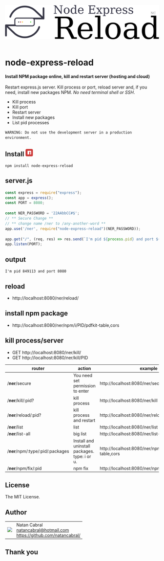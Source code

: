 <p align="center">
  <br/>
  <br/>
  <img src="https://github.com/natancabral/node-express-reload/blob/main/images/logo.png" alt="node-express-reload (Natan Cabral)"/>
  <br/>
  <br/>
</p>

# node-express-reload
#### Install NPM package online, kill and restart server (hosting and cloud)
Restart express.js server. Kill process or port, reload server and, if you need, install new packages NPM. *No need terminal shell or SSH*.

- Kill process
- Kill port
- Restart server
- Install new packages
- List pid processes

`WARNING: Do not use the development server in a production environment.`

## Install [<img src="https://github.com/natancabral/node-express-reload/blob/main/images/npm-tile.png">](https://www.npmjs.com/package/node-express-reload)

```shell
npm install node-express-reload
```

## server.js

```js
const express = require("express");
const app = express();
const PORT = 8080;

const NER_PASSWORD = '22AAbbCC#$';
// ** Secure Change **
// ** change name /ner to /any-another-word **
app.use('/ner', require("node-express-reload")(NER_PASSWORD));

app.get("/", (req, res) => res.send(`I'm pid ${process.pid} and port ${PORT}`));
app.listen(PORT);
```

## output

```shell
I'm pid 849113 and port 8080
```

## reload

- http://localhost:8080/ner/reload/

## install npm package

- http://localhost:8080/ner/npm/i/PID/pdfkit-table,cors

## kill process/server

- GET http://localhost:8080/ner/kill/
- GET http://localhost:8080/ner/kill/PID

<!-- 
## output

```shell
reload requested 👍
...
reload complete ✅
```
-->

| router | action | example |
| -------| -------| --------|
| /**ner**/secure | You need set permission to enter | http://localhost:8080/ner/secure |
| /**ner**/kill/:pid? | kill process | http://localhost:8080/ner/kill |
| /**ner**/reload/:pid? | kill process and restart | http://localhost:8080/ner/reload/ |
| /**ner**/list | list | http://localhost:8080/ner/list |
| /**ner**/list-all | big list | http://localhost:8080/ner/list-all |
| /**ner**/npm/:type/:pid/:packages | Install and uninstall packages. type: i or u. | http://localhost:8080/ner/npm/i/849113/pdfkit-table,cors |
| /**ner**/npm/fix/:pid | npm fix | http://localhost:8080/ner/npm/fix/849113 |

## License

The MIT License.

## Author

<table>
  <tr>
    <td>
      <img src="https://github.com/natancabral.png?s=100" width="100"/>
    </td>
    <td>
      Natan Cabral<br />
      <a href="mailto:natancabral@hotmail.com">natancabral@hotmail.com</a><br />
      <a href="https://github.com/natancabral/">https://github.com/natancabral/</a>
    </td>
  </tr>
</table>

## Thank you